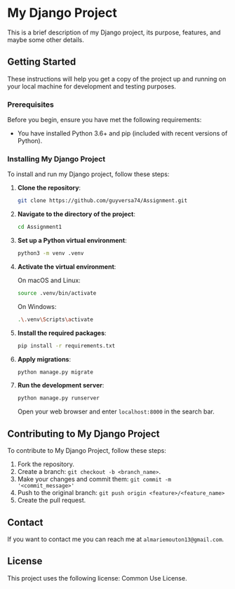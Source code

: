 # My Django Project

This is a brief description of my Django project, its purpose, features, and maybe some other details.

## Getting Started

These instructions will help you get a copy of the project up and running on your local machine for development and testing purposes.

### Prerequisites

Before you begin, ensure you have met the following requirements:

* You have installed Python 3.6+ and pip (included with recent versions of Python).

### Installing My Django Project

To install and run my Django project, follow these steps:

1. **Clone the repository**:

    ```bash
    git clone https://github.com/guyversa74/Assignment.git
    ```

2. **Navigate to the directory of the project**:

    ```bash
    cd Assignment1
    ```

3. **Set up a Python virtual environment**:

    ```bash
    python3 -m venv .venv
    ```

4. **Activate the virtual environment**:

    On macOS and Linux:

    ```bash
    source .venv/bin/activate
    ```

    On Windows:

    ```bash
    .\.venv\Scripts\activate
    ```

5. **Install the required packages**:

    ```bash
    pip install -r requirements.txt
    ```

6. **Apply migrations**:

    ```bash
    python manage.py migrate
    ```

7. **Run the development server**:

    ```bash
    python manage.py runserver
    ```

    Open your web browser and enter `localhost:8000` in the search bar.

## Contributing to My Django Project

To contribute to My Django Project, follow these steps:

1. Fork the repository.
2. Create a branch: `git checkout -b <branch_name>`.
3. Make your changes and commit them: `git commit -m '<commit_message>'`
4. Push to the original branch: `git push origin <feature>/<feature_name>`
5. Create the pull request.

## Contact

If you want to contact me you can reach me at `almariemouton13@gmail.com`.

## License

This project uses the following license: Common Use License.
